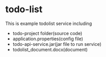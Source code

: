 # todo-list
This is example todolist service including
- todo-project folder(source code)
- application.properties(config file)
- todo-api-service.jar(jar file to run service)
- todolist_document.docx(document)